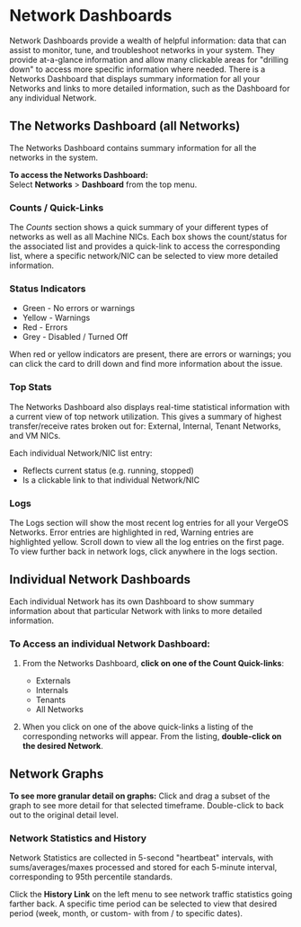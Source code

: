 # Network Dashboards

Network Dashboards provide a wealth of helpful information: data that can assist to monitor, tune, and troubleshoot networks in your system. They provide at-a-glance information and allow many clickable areas for "drilling down" to access more specific information where needed. There is a Networks Dashboard that displays summary information for all your Networks and links to more detailed information, such as the Dashboard for any individual Network.

## The Networks Dashboard (all Networks)

The Networks Dashboard contains summary information for all the networks in the system.

**To access the Networks Dashboard:**  
Select **Networks** > **Dashboard** from the top menu.

### Counts / Quick-Links

The *Counts* section shows a quick summary of your different types of networks as well as all Machine NICs. Each box shows the count/status for the associated list and provides a quick-link to access the corresponding list, where a specific network/NIC can be selected to view more detailed information.

### Status Indicators

* Green - No errors or warnings
* Yellow - Warnings
* Red - Errors
* Grey - Disabled / Turned Off

When red or yellow indicators are present, there are errors or warnings; you can click the card to drill down and find more information about the issue.

### Top Stats

The Networks Dashboard also displays real-time statistical information with a current view of top network utilization. This gives a summary of highest transfer/receive rates broken out for: External, Internal, Tenant Networks, and VM NICs.

Each individual Network/NIC list entry:

* Reflects current status (e.g. running, stopped)
* Is a clickable link to that individual Network/NIC

### Logs

The Logs section will show the most recent log entries for all your VergeOS Networks. Error entries are highlighted in red, Warning entries are highlighted yellow. Scroll down to view all the log entries on the first page. To view further back in network logs, click anywhere in the logs section.

## Individual Network Dashboards

Each individual Network has its own Dashboard to show summary information about that particular Network with links to more detailed information.

### To Access an individual Network Dashboard:

1. From the Networks Dashboard, **click on one of the Count Quick-links**:  

    * Externals
    * Internals
    * Tenants
    * All Networks

2. When you click on one of the above quick-links a listing of the corresponding networks will appear. From the listing, **double-click on the desired Network**.

## Network Graphs

**To see more granular detail on graphs:** Click and drag a subset of the graph to see more detail for that selected timeframe.
Double-click to back out to the original detail level.

### Network Statistics and History

Network Statistics are collected in 5-second "heartbeat" intervals, with sums/averages/maxes processed and stored for each 5-minute interval, corresponding to 95th percentile standards.

Click the **History Link** on the left menu to see network traffic statistics going farther back. A specific time period can be selected to view that desired period (week, month, or custom- with from / to specific dates).  
